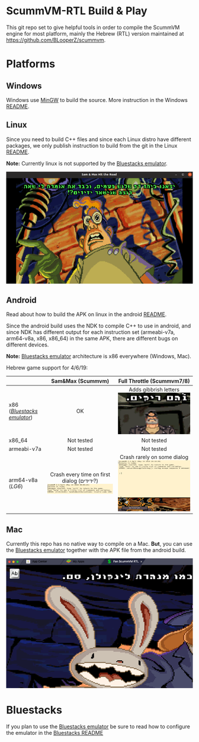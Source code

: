 # ScummVM-RTL Build & Play
This git repo set to give helpful tools in order to compile the ScummVM engine for most platform, mainly the Hebrew (RTL) version maintained at https://github.com/BLooperZ/scummvm.

# Platforms

## Windows

Windows use [MinGW](http://www.mingw.org/) to build the source. More instruction in the Windows [README](/Windows/README.md). 

## Linux
Since you need to build C++ files and since each Linux distro have different packages, we only publish instruction to build from the git in the Linux [README](/Linux/README.md). 

**Note:** Currently linux is not supported by the [Bluestacks emulator](https://www.bluestacks.com/).

![](/images/linux_bs_sam.png)


## Android
Read about how to build the APK on linux in the android [README](/Android/README.md).

Since the android build uses the NDK to compile C++ to use in android, and since NDK has different output for each instruction set (armeabi-v7a, arm64-v8a, x86, x86_64) in the same APK, there are different bugs on different devices.

**Note:** [Bluestacks emulator](https://www.bluestacks.com/) architecture is x86 everywhere (Windows, Mac).

Hebrew game support for 4/6/19:

| | Sam&Max (Scummvm) | Full Throttle (Scummvm7/8) |
| :------------- |:-------------:| :-----:|
| x86 (*[Bluestacks emulator](https://www.bluestacks.com/)*) | OK | Adds gibbrish letters ![](/images/x86_ft_gibrish.png) |
| x86_64 |  Not tested | Not tested |
| armeabi-v7a |  Not tested | Not tested |
| arm64-v8a (*LG6*) | Crash every time on first dialog (ידידים?) ![](/images/lg6_sam_crash.png) | Crash rarely on some dialog ![](/images/lg6_ft_crash.png)|


## Mac
Currently this repo has no native way to compile on a Mac. **But**, you can use the [Bluestacks emulator](https://www.bluestacks.com/) together with the APK file from the android build.

![](/images/mac_bs_sam.png)

# Bluestacks

If you plan to use the [Bluestacks emulator](https://www.bluestacks.com/) be sure to read how to configure the emulator in the [Bluestacks README](BLUESTACK.md)